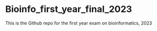 # Bioinfo_first_year_final_2023
This is the Github repo for the first year exam on bioinformatics, 2023
